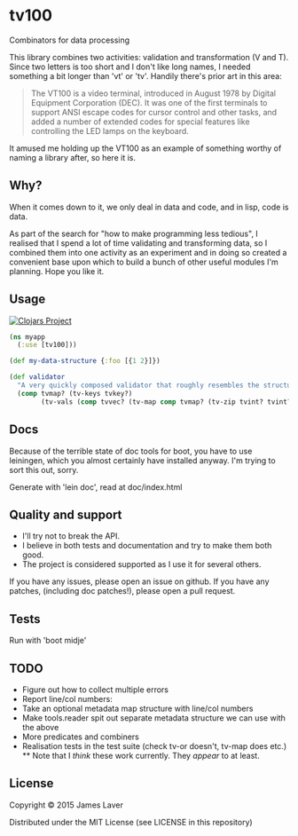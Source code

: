 # tv100

Combinators for data processing

This library combines two activities: validation and transformation (V and T).
Since two letters is too short and I don't like long names, I needed something a
bit longer than 'vt' or 'tv'. Handily there's prior art in this area:

> The VT100 is a video terminal, introduced in August 1978 by Digital Equipment
> Corporation (DEC). It was one of the first terminals to support ANSI escape
> codes for cursor control and other tasks, and added a number of extended codes
> for special features like controlling the LED lamps on the keyboard.

It amused me holding up the VT100 as an example of something worthy of naming
a library after, so here it is.

## Why?

When it comes down to it, we only deal in data and code, and in lisp, code is data.

As part of the search for "how to make programming less tedious", I realised that I
spend a lot of time validating and transforming data, so I combined them into one
activity as an experiment and in doing so created a convenient base upon which to
build a bunch of other useful modules I'm planning. Hope you like it.

## Usage

[![Clojars Project](http://clojars.org/irresponsible/tv100/latest-version.svg)](http://clojars.org/irresponsible/tv100)

```clojure
(ns myapp
  (:use [tv100]))

(def my-data-structure {:foo [{1 2}]})

(def validator
  "A very quickly composed validator that roughly resembles the structure"
  (comp tvmap? (tv-keys tvkey?)
        (tv-vals (comp tvvec? (tv-map comp tvmap? (tv-zip tvint? tvint?))))))
```

## Docs

Because of the terrible state of doc tools for boot, you have to use leiningen,
which you almost certainly have installed anyway. I'm trying to sort this out, sorry.

Generate with 'lein doc', read at doc/index.html

## Quality and support

* I'll try not to break the API.
* I believe in both tests and documentation and try to make them both good.
* The project is considered supported as I use it for several others.

If you have any issues, please open an issue on github. If you have any patches,
(including doc patches!), please open a pull request.

## Tests

Run with 'boot midje'

## TODO

* Figure out how to collect multiple errors
* Report line/col numbers:
 * Take an optional metadata map structure with line/col numbers
 * Make tools.reader spit out separate metadata structure we can use with the above
* More predicates and combiners
* Realisation tests in the test suite (check tv-or doesn't, tv-map does etc.)
** Note that I *think* these work currently. They *appear* to at least.

## License

Copyright © 2015 James Laver

Distributed under the MIT License (see LICENSE in this repository)
